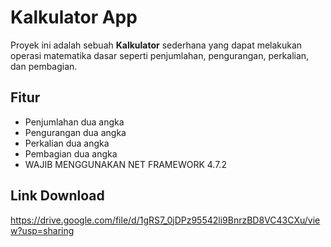 # Kalkulator App

Proyek ini adalah sebuah **Kalkulator** sederhana yang dapat melakukan operasi matematika dasar seperti penjumlahan, pengurangan, perkalian, dan pembagian.

## Fitur

- Penjumlahan dua angka
- Pengurangan dua angka
- Perkalian dua angka
- Pembagian dua angka
- WAJIB MENGGUNAKAN NET FRAMEWORK 4.7.2

## Link Download
https://drive.google.com/file/d/1gRS7_0jDPz95542li9BnrzBD8VC43CXu/view?usp=sharing
